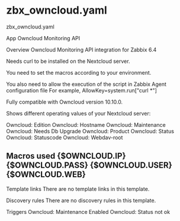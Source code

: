 # zbx_owncloud.yaml
zbx_owncloud.yaml

App Owncloud Monitoring API

Overview
Owncloud Monitoring API integration for Zabbix 6.4

Needs curl to be installed on the Nextcloud server.

You need to set the macros according to your environment.

You also need to allow the execution of the script in Zabbix Agent configuration file For example, AllowKey=system.run["curl *"]

Fully compatible with Owncloud version 10.10.0.

Shows different operating values of your Nextcloud server:

Owncloud: Edition
Owncloud: Hostname
Owncloud: Maintenance
Owncloud: Needs Db Upgrade
Owncloud: Product
Owncloud: Status
Owncloud: Statuscode
Owncloud: Webdav-root

Macros used
{$OWNCLOUD.IP}
{$OWNCLOUD.PASS}
{$OWNCLOUD.USER}
{$OWNCLOUD.WEB}
-

Template links
There are no template links in this template.

Discovery rules
There are no discovery rules in this template.

Triggers
Owncloud: Maintenance Enabled
Owncloud: Status not ok
